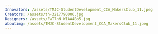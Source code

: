 ```yaml
---
Innovators: /assets/TMJC-StudentDevelopment_CCA_MakersClub_11.jpeg
Creators: /assets/th-3217790006.jpg
Designers: /assets/FwT7nN_WIAA4Bo5.jpg
aboutimg: /assets/TMJC-StudentDevelopment_CCA_MakersClub_11.jpeg
---
```

